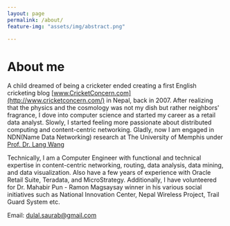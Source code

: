 ```yaml
---
layout: page
permalink: /about/
feature-img: "assets/img/abstract.png"

---
```

About me
=============
A child dreamed of being a cricketer ended creating a first English cricketing blog [www.CricketConcern.com](http://www.cricketconcern.com/)
in Nepal, back in 2007. After realizing that the physics and the cosmology was not my dish but rather 
neighbors' fragrance, I dove into computer science and started my career as a retail data analyst. 
Slowly, I started feeling more passionate about distributed computing and content-centric networking. 
Gladly, now I am engaged in NDN(Name Data Networking) research at The University of Memphis under 
[Prof. Dr. Lang Wang](http://www.cs.memphis.edu/~lanwang/)

Technically, I am a Computer Engineer with functional and technical expertise in content-centric networking, routing, data analysis, data mining, and data visualization. Also have a few years of experience with Oracle Retail Suite, Teradata, and MicroStrategy. Additionally, I have volunteered for Dr. Mahabir Pun - Ramon Magsaysay winner in his various social initiatives such as National Innovation Center, Nepal Wireless Project, Trail Guard System etc.

Email: [dulal.saurab@gmail.com](mailto:dulal.saurab@gmail.com)